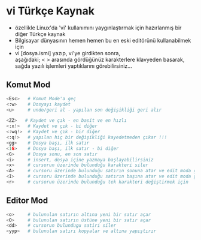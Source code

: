 # vi Türkçe Kaynak
* özellikle Linux'da 'vi' kullanımını yaygınlaştırmak için hazırlanmış bir diğer Türkçe kaynak
* Bilgisayar dünyasının hemen hemen bu en eski editörünü kullanabilmek için
* vi [dosya.ismi] yazıp, vi'ye girdikten sonra,
  <br>aşağıdaki;
  <  > arasında gördüğünüz karakterlere klavyeden basarak, sağda yazılı işlemleri yaptıklarını görebilirsiniz...

Komut Mod
---------
```python
<Esc>   # Komut Mode'a geç
<:w>    # Dosyayı kaydet
<u>     # undo/geri al - yapılan son değişikliği geri alır

<ZZ>   # Kaydet ve çık - en basit ve en hızlı
<:x!>   # Kaydet ve çık - bi diğer
<:wq!>  # Kaydet ve çık - bir diğer
<:q!>   # yapılan hiç bir değişikliği kayedetmeden çıkar !!!
<gg>    # Dosya başı, ilk satır
<1G>    # Dosya başı, ilk satır - bi diğer
<G>     # Dosya sonu, en son satır
<i>     # insert, dosya içine yazmaya başlayabilirsiniz
<x>     # cursorun üzerinde bulunduğu karakteri siler
<A>     # cursoru üzerinde bulunduğu satırın sonuna atar ve edit moda geçer
<I>     # cursoru üzerinde bulunduğu satırın başına atar ve edit moda geçer
<r>     # cursorun üzerinde bulunduğu tek karakteri değiştirmek için

```

Editor Mod
----------
```python
<o>     # bulunulan satırın altına yeni bir satır açar
<O>     # bulunulan satırın üstüne yeni bir satır açar
<dd>    # cursorun bulundugu satiri siler
<yyp>   # bulunulan satırı kopyalar ve altına yapıştırır
```
